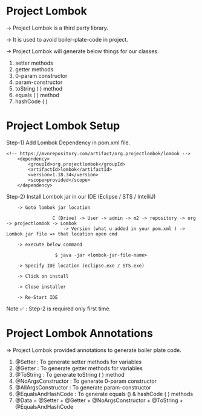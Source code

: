 Project Lombok
==============

-> Project Lombok is a third party library.

-> It is used to avoid boiler-plate-code in project.

-> Project Lombok will generate below things for our classes.

1) setter methods
2) getter methods
3) 0-param constructor
4) param-constructor
5) toString ( ) method
6) equals ( ) method
7) hashCode ( )


Project Lombok Setup
====================

Step-1) Add Lombok Dependency in pom.xml file.

    <!-- https://mvnrepository.com/artifact/org.projectlombok/lombok -->
        <dependency>
            <groupId>org.projectlombok</groupId>
            <artifactId>lombok</artifactId>
            <version>1.18.34</version>
            <scope>provided</scope>
        </dependency>

Step-2) Install Lombok jar in our IDE (Eclipse / STS / IntelliJ)

        -> Goto lombok jar location
        
                     C (Drive) -> User -> admin -> m2 -> repository -> org -> projectlombok -> Lombok 
                         -> Version (what u added in your pom.xml ) -> Lombok jar file => that location open cmd

        -> execute below command

                      $ java -jar <lombok-jar-file-name>

        -> Specify IDE location (eclipse.exe / STS.exe)        

        -> Click on install

        -> Close installer

        -> Re-Start IDE

Note ✅ : Step-2 is required only first time.  

Project Lombok Annotations
==========================

=> Project Lombok provided annotations to generate boiler plate code.
1) @Setter : To generate setter methods for variables
2) @Getter : To generate getter methods for variables
3) @ToString : To generate toString ( ) method
4) @NoArgsConstructor : To generate 0-param constructor
5) @AllArgsConstructor : To generate param-constructor
6) @EqualsAndHashCode : To generate equals () & hashCode ( ) methods
7) @Data  = 
	 @Setter + @Getter + @NoArgsConstructor + @ToString + @EqualsAndHashCode



                     
        
